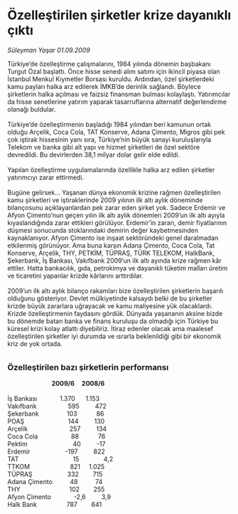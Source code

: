 # Özelleştirilen şirketler krize dayanıklı çıktı

*Süleyman Yaşar 01.09.2009*

<div class="taraf_structure_2col_1zq">
<div class="margen_n">



 <p>Türkiye’de özelleştirme çalışmalarını, 1984 yılında dönemin başbakanı Turgut Özal başlattı. Önce hisse senedi alım satımı için ikincil piyasa olan İstanbul Menkul Kıymetler Borsası kuruldu. Ardından, özel şirketlerdeki kamu payları halka arz edilerek İMKB’de derinlik sağlandı. Böylece şirketlerin halka açılması ve faizsiz finansman bulması kolaylaştı. Yatırımcılar da hisse senetlerine yatırım yaparak tasarruflarına alternatif değerlendirme olanağı buldular. <br/><br/>Türkiye’de özelleştirmenin başladığı 1984 yılından beri kamunun ortak olduğu Arçelik, Coca Cola, TAT Konserve, Adana Çimento, Migros gibi pek çok iştirak hissesinin yanı sıra, Türkiye’nin büyük sanayi kuruluşlarıyla Telekom ve banka gibi alt yapı ve hizmet şirketleri de özel sektöre devredildi. Bu devirlerden 38,1 milyar dolar gelir elde edildi. <br/><br/>Yapılan özelleştirme uygulamalarında özellikle halka arz edilen şirketler yatırımcıyı zarar ettirmedi. <br/><br/>Bugüne gelirsek... Yaşanan dünya ekonomik krizine rağmen özelleştirilen kamu şirketleri ve iştiraklerinde 2009 yılının ilk altı aylık döneminde bilançosunu açıklayanlardan pek zarar eden şirket yok. Sadece Erdemir ve Afyon Çimento’nun geçen yılın ilk altı aylık dönemleri 2009’un ilk altı ayıyla kıyaslandığında zarar ettikleri görülüyor. Erdemir’in zararı, demir fiyatlarının düşmesi sonucunda stoklarındaki demirin değer kaybetmesinden kaynaklanıyor. Afyon Çimento ise inşaat sektöründeki genel daralmadan etkilenmiş görünüyor. Ama buna karşın Adana Çimento, Coca Cola, Tat Konserve, Arçelik, THY, PETKİM, TÜPRAŞ, TÜRK TELEKOM, HalkBank, Şekerbank, İş Bankası, Vakıfbank 2009’un ilk altı ayında krize rağmen kâr ettiler. Hatta bankacılık, gıda, petrokimya ve dayanıklı tüketim malları üretim ve ticaretini yapanlar krizde kârlarını arttırdılar. <br/><br/>2009’un ilk altı aylık bilanço rakamları bize özelleştirilen şirketlerin başarılı olduğunu gösteriyor. Devlet mülkiyetinde kalsaydı belki de bu şirketler krizde büyük zararlara uğrayacak ve kamu maliyesine yük olacaklardı. Krizde özelleştirmenin faydasını gördük. Dünyada yaşananın aksine bizde bu dönemde batan banka ve finans kuruluşu da olmadığı için Türkiye bu küresel krizi kolay atlattı diyebiliriz. İtiraz edenler olacak ama maalesef özelleştirilen şirketler iyi durumda ve ısrarla beklenildiği gibi bir ekonomik kriz de yok ortada. <b><br/><br/><br/><font size="4">Özelleştirilen bazı şirketlerin performansı</font></b><font size="4"> </font><b><br/><br/>                              2009/6     2008/6</b> <br/><br/>İş Bankası             1.370      1.153 <br/>Vakıfbank                  595         472 <br/>Şekerbank                103           86 <br/>POAŞ                         144         130 <br/>Arçelik                        257         134 <br/>Coca Cola                   88           76 <br/>Pektim                          40         -17 <br/>Erdemir                    -197         822 <br/>TAT                               15              4,2 <br/>TTKOM                       821     1.025 <br/>TÜPRAŞ                    332        715 <br/>Adana Çimento          48          74 <br/>THY                            102        255 <br/>Afyon Çimento             -2,6         3,9 <br/>Halk Bank                 787        641</p>
<br/>
<br/>
<br/>



<br/>


<div id="taraf_not">
</div>

</div>


</div>
